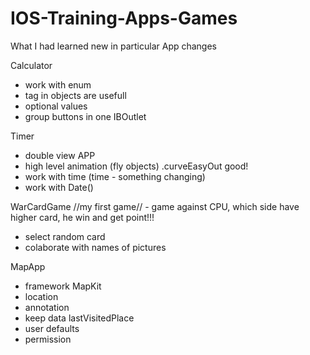 # IOS-Training-Apps-Games
What I had learned new in particular App
changes

Calculator 
- work with enum
- tag in objects are usefull
- optional values 
- group buttons in one IBOutlet


Timer  
- double view APP
- high level animation (fly objects) .curveEasyOut good!
- work with time (time - something changing)
- work with Date()


WarCardGame //my first game//  - game against CPU, which side have higher card, he win and get point!!! 
- select random card
- colaborate with names of pictures


MapApp 
- framework MapKit
- location
- annotation
- keep data lastVisitedPlace 
- user defaults
- permission







